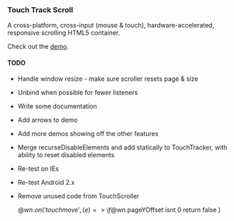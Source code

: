 ### Touch Track Scroll
A cross-platform, cross-input (mouse & touch), hardware-accelerated, responsive scrolling HTML5 container.

Check out the [demo](http://cacheflowe.github.io/touch-track-scroll/).

#### TODO
* Handle window resize - make sure scroller resets page & size
* Unbind when possible for fewer listeners
* Write some documentation
* Add arrows to demo
* Add more demos showing off the other features
* Merge recurseDisableElements and add statically to TouchTracker, with ability to reset disabled elements
* Re-test on IEs
* Re-test Android 2.x
* Remove unused code from TouchScroller

   @$wn.on('touchmove', (e) =>
     if @$wn.pageYOffset isnt 0
       return false
   )